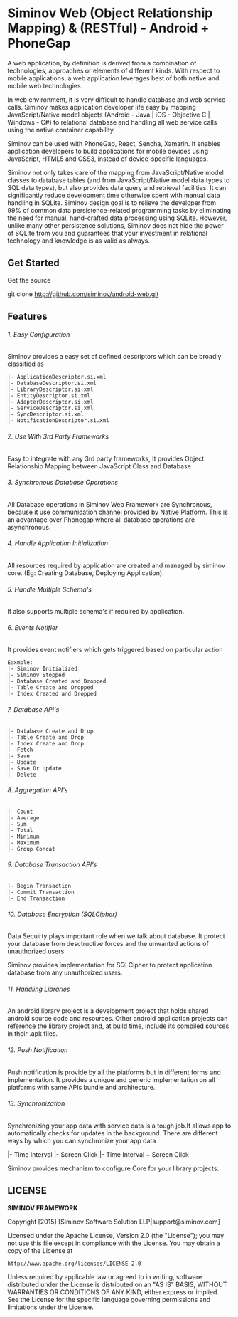 Siminov Web (Object Relationship Mapping) & (RESTful) - Android + PhoneGap
===================================================

A web application, by definition is derived from a combination of technologies, approaches or elements of different kinds. With respect to mobile applications, a web application leverages best of both native and mobile web technologies.

In web environment, it is very difficult to handle database and web service calls. Siminov makes application developer life easy by mapping JavaScript/Native model objects (Android - Java | iOS - Objective C | Windows - C#) to relational database and handling all web service calls using the native container capability.

Siminov can be used with PhoneGap, React, Sencha, Xamarin. It enables application developers to build applications for mobile devices using JavaScript, HTML5 and CSS3, instead of device-specific languages.

Siminov not only takes care of the mapping from JavaScript/Native model classes to database tables (and from JavaScript/Native model data types to SQL data types), but also provides data query and retrieval facilities. It can significantly reduce development time otherwise spent with manual data handling in SQLite. Siminov design goal is to relieve the developer from 99% of common data persistence-related programming tasks by eliminating the need for manual, hand-crafted data processing using SQLite. However, unlike many other persistence solutions, Siminov does not hide the power of SQLite from you and guarantees that your investment in relational technology and knowledge is as valid as always.

Get Started
-----------
Get the source

  git clone http://github.com/siminov/android-web.git
  
  
Features
--------

###### 1. Easy Configuration
Siminov provides a easy set of defined descriptors which can be broadly classified as 
	
	|- ApplicationDescriptor.si.xml 
	|- DatabaseDescriptor.si.xml
	|- LibraryDescriptor.si.xml
	|- EntityDescriptor.si.xml
	|- AdapterDescriptor.si.xml
	|- ServiceDescriptor.si.xml
	|- SyncDescriptor.si.xml
	|- NotificationDescriptor.si.xml

###### 2. Use With 3rd Party Frameworks
Easy to integrate with any 3rd party frameworks, It provides Object Relationship Mapping between JavaScript Class and Database 

###### 3. Synchronous Database Operations
All Database operations in Siminov Web Framework are Synchronous, because it use communication channel provided by Native Platform. This is an advantage over Phonegap where all database operations are asynchronous.


###### 4. Handle Application Initialization
All resources required by application are created and managed by siminov core. (Eg: Creating Database, Deploying Application).

###### 5. Handle Multiple Schema's
It also supports multiple schema's if required by application.

###### 6. Events Notifier
It provides event notifiers which gets triggered based on particular action

	Eaxmple: 
	|- Siminov Initialized
	|- Siminov Stopped
	|- Database Created and Dropped
	|- Table Create and Dropped
	|- Index Created and Dropped
	
###### 7. Database API's

	|- Database Create and Drop
	|- Table Create and Drop
	|- Index Create and Drop
	|- Fetch
	|- Save
	|- Update
	|- Save Or Update
	|- Delete
	
###### 8. Aggregation API's
	
	|- Count
	|- Average
	|- Sum
	|- Total
	|- Minimum
	|- Maximum
	|- Group Concat
	
###### 9. Database Transaction API's

	|- Begin Transaction
	|- Commit Transaction
	|- End Transaction
	
	

###### 10. Database Encryption (SQLCipher)
Data Secuirty plays important role when we talk about database. It protect your database from desctructive forces and the unwanted actions of unauthorized users.

Siminov provides implementation for SQLCipher to protect application database from any unauthorized users.


###### 11. Handling Libraries
An android library project is a development project that holds shared android source code and resources. Other android application projects can reference the library project and, at build time, include its compiled sources in their .apk files.


###### 12. Push Notification
Push notification is provide by all the platforms but in different forms and implementation. It provides a unique and generic implementation on all platforms with same APIs bundle and architecture.


###### 13. Synchronization
Synchronizing your app data with service data is a tough job.It allows app to automatically checks for updates in the background. There are different ways by which you can synchronize your app data

  |- Time Interval
  |- Screen Click
  |- Time Interval + Screen Click
  
  
  

Siminov provides mechanism to configure Core for your library projects.


LICENSE
-------

 
<b> SIMINOV FRAMEWORK </b>
 <p>
 Copyright [2015] [Siminov Software Solution LLP|support@siminov.com]
 
 Licensed under the Apache License, Version 2.0 (the "License");
 you may not use this file except in compliance with the License.
 You may obtain a copy of the License at
 
    http://www.apache.org/licenses/LICENSE-2.0
 
 Unless required by applicable law or agreed to in writing, software
 distributed under the License is distributed on an "AS IS" BASIS,
 WITHOUT WARRANTIES OR CONDITIONS OF ANY KIND, either express or implied.
 See the License for the specific language governing permissions and
 limitations under the License.

